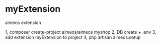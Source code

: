 # myExtension
aimeos extension

1, composer create-project aimeos/aimeos myshop
2, DB create + .env 
3, add extension myExtension to project
4, php artisan aimeos:setup



